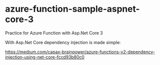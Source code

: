# azure-function-sample-aspnet-core-3
Practice for Azure Function with Asp.Net Core 3

With Asp.Net Core dependency injection is made simple:

https://medium.com/capax-brainpower/azure-functions-v2-dependency-injection-using-net-core-fccd93b80c0
